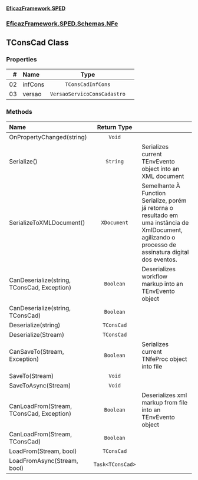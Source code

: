 #### [EficazFramework.SPED](EficazFrameworkSPED.md 'EficazFramework SPED')
### [EficazFramework.SPED.Schemas.NFe](EficazFramework.SPED.Schemas.NFe.md 'EficazFramework.SPED.Schemas.NFe')

## TConsCad Class
### Properties

| # | Name | Type | |
| ---: | :--- | :---: | :--- |
| 02 | infCons | `TConsCadInfCons` |  |
| 03 | versao | `VersaoServicoConsCadastro` |  |
### Methods

| Name | Return Type | |
| :--- | :---: | :--- |
| OnPropertyChanged(string) | `Void` |  |
| Serialize() | `String` | Serializes current TEnvEvento object into an XML document |
| SerializeToXMLDocument() | `XDocument` | Semelhante À Function Serialize, porém já retorna o resultado            em uma instância de XmlDocument, agilizando o processo de assinatura            digital dos eventos. |
| CanDeserialize(string, TConsCad, Exception) | `Boolean` | Deserializes workflow markup into an TEnvEvento object |
| CanDeserialize(string, TConsCad) | `Boolean` |  |
| Deserialize(string) | `TConsCad` |  |
| Deserialize(Stream) | `TConsCad` |  |
| CanSaveTo(Stream, Exception) | `Boolean` | Serializes current TNfeProc object into file |
| SaveTo(Stream) | `Void` |  |
| SaveToAsync(Stream) | `Void` |  |
| CanLoadFrom(Stream, TConsCad, Exception) | `Boolean` | Deserializes xml markup from file into an TEnvEvento object |
| CanLoadFrom(Stream, TConsCad) | `Boolean` |  |
| LoadFrom(Stream, bool) | `TConsCad` |  |
| LoadFromAsync(Stream, bool) | `Task<TConsCad>` |  |
